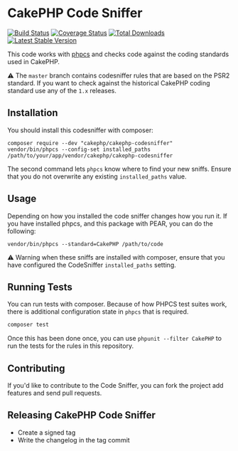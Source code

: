 # CakePHP Code Sniffer

[![Build Status](https://img.shields.io/travis/cakephp/cakephp-codesniffer/master.svg?style=flat-square)](https://travis-ci.org/cakephp/cakephp-codesniffer)
[![Coverage Status](https://img.shields.io/codecov/c/github/cakephp/cakephp-codesniffer.svg?style=flat-square)](https://codecov.io/github/cakephp/cakephp-codesniffer)
[![Total Downloads](https://img.shields.io/packagist/dt/cakephp/cakephp-codesniffer.svg?style=flat-square)](https://packagist.org/packages/cakephp/cakephp-codesniffer)
[![Latest Stable Version](https://img.shields.io/packagist/v/cakephp/cakephp-codesniffer.svg?style=flat-square)](https://packagist.org/packages/cakephp/cakephp-codesniffer)

This code works with [phpcs](http://pear.php.net/manual/en/package.php.php-codesniffer.php)
and checks code against the coding standards used in CakePHP.

:warning: The `master` branch contains codesniffer rules that are based on the
PSR2 standard. If you want to check against the historical CakePHP coding
standard use any of the `1.x` releases.

## Installation

You should install this codesniffer with composer:

	composer require --dev "cakephp/cakephp-codesniffer"
	vendor/bin/phpcs --config-set installed_paths /path/to/your/app/vendor/cakephp/cakephp-codesniffer

The second command lets `phpcs` know where to find your new sniffs. Ensure that
you do not overwrite any existing `installed_paths` value.

## Usage

Depending on how you installed the code sniffer changes how you run it. If you have
installed phpcs, and this package with PEAR, you can do the following:

	vendor/bin/phpcs --standard=CakePHP /path/to/code

:warning: Warning when these sniffs are installed with composer, ensure that
you have configured the CodeSniffer `installed_paths` setting.

## Running Tests

You can run tests with composer. Because of how PHPCS test suites work, there is
additional configuration state in `phpcs` that is required.

```bash
composer test
```

Once this has been done once, you can use `phpunit --filter CakePHP` to run the
tests for the rules in this repository.

## Contributing

If you'd like to contribute to the Code Sniffer, you can fork the project add
features and send pull requests.

## Releasing CakePHP Code Sniffer

* Create a signed tag
* Write the changelog in the tag commit

